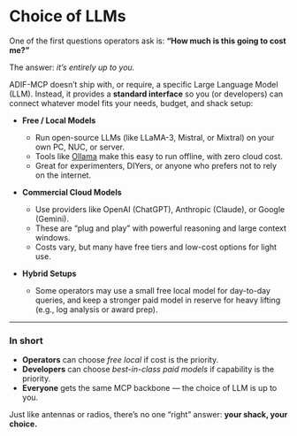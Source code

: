 # Choice of LLMs

One of the first questions operators ask is: **“How much is this going to cost me?”**

The answer: *it’s entirely up to you.*

ADIF-MCP doesn’t ship with, or require, a specific Large Language Model (LLM).
Instead, it provides a **standard interface** so you (or developers) can connect whatever model fits your needs, budget, and shack setup:

- **Free / Local Models**
  - Run open-source LLMs (like LLaMA-3, Mistral, or Mixtral) on your own PC, NUC, or server.
  - Tools like [Ollama](https://ollama.ai/) make this easy to run offline, with zero cloud cost.
  - Great for experimenters, DIYers, or anyone who prefers not to rely on the internet.

- **Commercial Cloud Models**
  - Use providers like OpenAI (ChatGPT), Anthropic (Claude), or Google (Gemini).
  - These are “plug and play” with powerful reasoning and large context windows.
  - Costs vary, but many have free tiers and low-cost options for light use.

- **Hybrid Setups**
  - Some operators may use a small free local model for day-to-day queries,
    and keep a stronger paid model in reserve for heavy lifting (e.g., log analysis or award prep).

---

### In short
- **Operators** can choose *free local* if cost is the priority.
- **Developers** can choose *best-in-class paid models* if capability is the priority.
- **Everyone** gets the same MCP backbone — the choice of LLM is up to you.

Just like antennas or radios, there’s no one “right” answer:
**your shack, your choice.**
